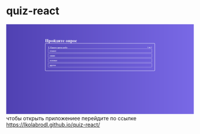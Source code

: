 # quiz-react
![alt tag](https://raw.githubusercontent.com/lKolabrodl/quiz-react/gh-pages/Screenshot_2020-04-19%20React%20App.png)​
чтобы открыть приложениее перейдите по ссылке
https://lkolabrodl.github.io/quiz-react/
